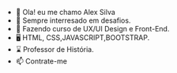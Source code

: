 - 👋 Ola! eu me chamo Alex Silva
- 👀 Sempre interresado em desafios.
- 🌱 Fazendo curso de UX/UI Design e Front-End.
- 🖥️ HTML, CSS,JAVASCRIPT,BOOTSTRAP.
- ⌛ Professor de História.
- 📫 Contrate-me


